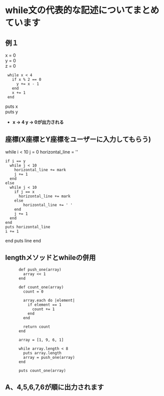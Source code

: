 # while文の代表的な記述についてまとめています

## 例１
x = 0  
y = 0  
z = 0  

     while x < 4  
       if x % 2 == 0  
         y += x - 1  
       end  
       x += 1  
     end  

puts x  
puts y  

- **x → 4 y → 0が出力される**

## 座標(X座標とY座標をユーザーに入力してもらう)
while i < 10
    j = 0
    horizontal_line = ''

    if i == y
      while j < 10
        horizontal_line += mark
        j += 1
      end
    else
      while j < 10
        if j == x
          horizontal_line += mark
        else
            horizontal_line += ' '
        end 
        j += 1
      end
    end
    puts horizontal_line
    i += 1
  end
  puts line
end

## lengthメソッドとwhileの併用

          def push_one(array)
            array << 1
          end
          
          def count_one(array)
            count = 0
          
            array.each do |element|
              if element == 1
                count += 1
              end
            end
          
            return count
          end
          
          array = [1, 9, 6, 1]
          
          while array.length < 8
            puts array.length
            array = push_one(array)
          end
          
          puts count_one(array)

## A、4,5,6,7,6が順に出力されます
